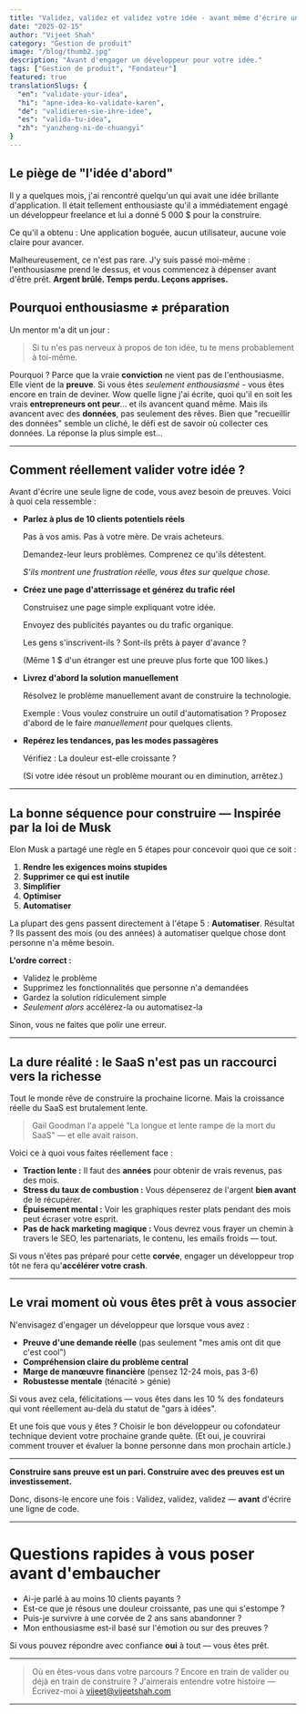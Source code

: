 ```yaml
---
title: "Validez, validez et validez votre idée - avant même d'écrire une ligne de code"
date: "2025-02-15"
author: "Vijeet Shah"
category: "Gestion de produit"
image: "/blog/thumb2.jpg"
description: "Avant d'engager un développeur pour votre idée."
tags: ["Gestion de produit", "Fondateur"]
featured: true
translationSlugs: {
  "en": "validate-your-idea",
  "hi": "apne-idea-ko-validate-karen",
  "de": "validieren-sie-ihre-idee",
  "es": "valida-tu-idea",
  "zh": "yanzheng-ni-de-chuangyi"
}
---
```


## Le piège de "l'idée d'abord"

Il y a quelques mois, j'ai rencontré quelqu'un qui avait une idée brillante d'application. Il était tellement enthousiaste qu'il a immédiatement engagé un développeur freelance et lui a donné 5 000 $ pour la construire.

Ce qu'il a obtenu : Une application boguée, aucun utilisateur, aucune voie claire pour avancer.

Malheureusement, ce n'est pas rare. J'y suis passé moi-même : l'enthousiasme prend le dessus, et vous commencez à dépenser avant d'être prêt. **Argent brûlé. Temps perdu. Leçons apprises.**

## Pourquoi enthousiasme ≠ préparation

Un mentor m'a dit un jour :

> Si tu n'es pas nerveux à propos de ton idée, tu te mens probablement à toi-même.
> 

Pourquoi ? Parce que la vraie **conviction** ne vient pas de l'enthousiasme. Elle vient de la **preuve**. Si vous êtes *seulement enthousiasmé* - vous êtes encore en train de deviner. Wow quelle ligne j'ai écrite, quoi qu'il en soit les vrais **entrepreneurs ont peur**... et ils avancent quand même. Mais ils avancent avec des **données**, pas seulement des rêves. Bien que "recueillir des données" semble un cliché, le défi est de savoir où collecter ces données. La réponse la plus simple est...

---

## Comment réellement valider votre idée ?

Avant d'écrire une seule ligne de code, vous avez besoin de preuves. Voici à quoi cela ressemble :

- **Parlez à plus de 10 clients potentiels réels**
    
    Pas à vos amis. Pas à votre mère. De vrais acheteurs.
    
    Demandez-leur leurs problèmes. Comprenez ce qu'ils détestent.
    
    *S'ils montrent une frustration réelle, vous êtes sur quelque chose.*
    
- **Créez une page d'atterrissage et générez du trafic réel**
    
    Construisez une page simple expliquant votre idée.
    
    Envoyez des publicités payantes ou du trafic organique.
    
    Les gens s'inscrivent-ils ? Sont-ils prêts à payer d'avance ?
    
    (Même 1 $ d'un étranger est une preuve plus forte que 100 likes.)
    
- **Livrez d'abord la solution manuellement**
    
    Résolvez le problème manuellement avant de construire la technologie.
    
    Exemple : Vous voulez construire un outil d'automatisation ? Proposez d'abord de le faire *manuellement* pour quelques clients.
    
- **Repérez les tendances, pas les modes passagères**
    
    Vérifiez : La douleur est-elle croissante ?
    
    (Si votre idée résout un problème mourant ou en diminution, arrêtez.)
    

---

## La bonne séquence pour construire — Inspirée par la loi de Musk

Elon Musk a partagé une règle en 5 étapes pour concevoir quoi que ce soit :

1. **Rendre les exigences moins stupides**
2. **Supprimer ce qui est inutile**
3. **Simplifier**
4. **Optimiser**
5. **Automatiser**

La plupart des gens passent directement à l'étape 5 : **Automatiser**. Résultat ? Ils passent des mois (ou des années) à automatiser quelque chose dont personne n'a même besoin.

**L'ordre correct :**

- Validez le problème
- Supprimez les fonctionnalités que personne n'a demandées
- Gardez la solution ridiculement simple
- *Seulement alors* accélérez-la ou automatisez-la

Sinon, vous ne faites que polir une erreur.

---

## La dure réalité : le SaaS n'est pas un raccourci vers la richesse

Tout le monde rêve de construire la prochaine licorne. Mais la croissance réelle du SaaS est brutalement lente.

> Gail Goodman l'a appelé "La longue et lente rampe de la mort du SaaS" — et elle avait raison.
> 

Voici ce à quoi vous faites réellement face :

- **Traction lente :** Il faut des **années** pour obtenir de vrais revenus, pas des mois.
- **Stress du taux de combustion :** Vous dépenserez de l'argent **bien avant** de le récupérer.
- **Épuisement mental :** Voir les graphiques rester plats pendant des mois peut écraser votre esprit.
- **Pas de hack marketing magique :** Vous devrez vous frayer un chemin à travers le SEO, les partenariats, le contenu, les emails froids — tout.

Si vous n'êtes pas préparé pour cette **corvée**, engager un développeur trop tôt ne fera qu'**accélérer votre crash**.

---

## Le vrai moment où vous êtes prêt à vous associer

N'envisagez d'engager un développeur que lorsque vous avez :

- **Preuve d'une demande réelle** (pas seulement "mes amis ont dit que c'est cool")
- **Compréhension claire du problème central**
- **Marge de manœuvre financière** (pensez 12-24 mois, pas 3-6)
- **Robustesse mentale** (ténacité > génie)

Si vous avez cela, félicitations — vous êtes dans les 10 % des fondateurs qui vont réellement au-delà du statut de "gars à idées".

Et une fois que vous y êtes ? Choisir le bon développeur ou cofondateur technique devient votre prochaine grande quête. (Et oui, je couvrirai comment trouver et évaluer la bonne personne dans mon prochain article.)

---

**Construire sans preuve est un pari. Construire avec des preuves est un investissement.**

Donc, disons-le encore une fois : Validez, validez, validez — **avant** d'écrire une ligne de code.

---

# Questions rapides à vous poser avant d'embaucher

- Ai-je parlé à au moins 10 clients payants ?
- Est-ce que je résous une douleur croissante, pas une qui s'estompe ?
- Puis-je survivre à une corvée de 2 ans sans abandonner ?
- Mon enthousiasme est-il basé sur l'émotion ou sur des preuves ?

Si vous pouvez répondre avec confiance **oui** à tout — vous êtes prêt.

---

> Où en êtes-vous dans votre parcours ? Encore en train de valider ou déjà en train de construire ?
J'aimerais entendre votre histoire — Écrivez-moi à vijeet@vijeetshah.com
> 

---